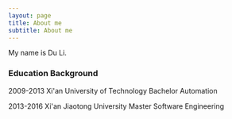 ```yaml
---
layout: page
title: About me
subtitle: About me
---
```


My name is Du Li.

### Education Background

2009-2013   Xi'an University of Technology    Bachelor   Automation

2013-2016   Xi'an Jiaotong University             Master      Software Engineering
